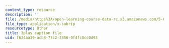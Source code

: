 ```yaml
---
content_type: resource
description: ''
file: /media/https%3A/open-learning-course-data-rc.s3.amazonaws.com/5-61-physical-chemistry-fall-2017/f624aa39acb877c238560f4fc8cc0d93_6ROuKtm5zds.srt
file_type: application/x-subrip
resourcetype: Other
title: 3play caption file
uid: f624aa39-acb8-77c2-3856-0f4fc8cc0d93
---
```

